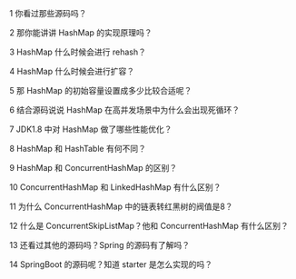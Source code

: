 1 你看过那些源码吗？ 

2 那你能讲讲 HashMap 的实现原理吗？ 

3 HashMap 什么时候会进行 rehash？

4 HashMap 什么时候会进行扩容？ 

5 那 HashMap 的初始容量设置成多少比较合适呢？ 

6 结合源码说说 HashMap 在高并发场景中为什么会出现死循环？ 

7 JDK1.8 中对 HashMap 做了哪些性能优化？ 

8 HashMap 和 HashTable 有何不同？ 

9 HashMap 和 ConcurrentHashMap 的区别？ 

10 ConcurrentHashMap 和 LinkedHashMap 有什么区别？ 

11 为什么 ConcurrentHashMap 中的链表转红黑树的阀值是8？ 

12 什么是 ConcurrentSkipListMap？他和 ConcurrentHashMap 有什么区别？ 

13 还看过其他的源码吗？Spring 的源码有了解吗？ 

14 SpringBoot 的源码呢？知道 starter 是怎么实现的吗？




